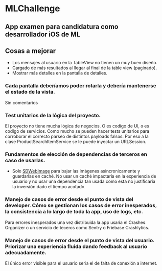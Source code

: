 #  MLChallenge
## App examen para candidatura como desarrollador iOS de ML


## Cosas a mejorar
- Los mensajes al usuario en la TableView no tienen un muy buen diseño.
- Cargado de más resultados al llegar al final de la table view (paginado).
- Mostrar más detalles en la pantalla de detalles.

### Cada pantalla deberíamos poder rotarla y debería mantenerse el estado de la vista.
Sin comentarios

### Test unitarios de la lógica del proyecto.
El proyecto no tiene mucha lógica de negocios. O es codigo de UI, o es codigo de servicios.
Como mucho se pueden hacer tests unitarios para corroborar el correcto parseo de distintos payloads falsos. Por eso a la clase ProductSearchItemService se le puede inyectar un URLSession.

### Fundamentos de elección de dependencias de terceros en caso de usarlas.
- Solo [SDWebImage](https://github.com/SDWebImage/SDWebImage) para bajar las imágenes asincronicamente y guardarlas en caché. No usar un caché impactaría en la experiencia de usuario y no usar una dependencia tan usada como esta no justificaría la inversión dado el tiempo acotado.


### Manejo de casos de error desde el punto de vista del developer. Cómo se gestionan los casos de error inesperados, la consistencia a lo largo de toda la app, uso de logs, etc.
Para errores inesperados una vez distribuida la app usaria el Crashes Organizer o un servicio de teceros como Sentry o Friebase Crashlytics.


### Manejo de casos de error desde el punto de vista del usuario. Priorizar una experiencia fluida dando feedback al usuario adecuadamente.
El único error visible para el usuario seria el de falta de conexión a internet.

